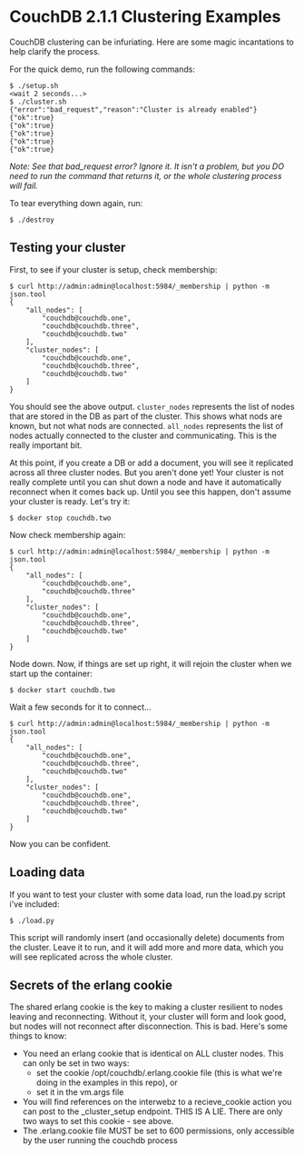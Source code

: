 # CouchDB 2.1.1 Clustering Examples

CouchDB clustering can be infuriating. Here are some magic incantations to help clarify the process.

For the quick demo, run the following commands:

    $ ./setup.sh
    <wait 2 seconds...>
    $ ./cluster.sh
    {"error":"bad_request","reason":"Cluster is already enabled"}
    {"ok":true}
    {"ok":true}
    {"ok":true}
    {"ok":true}
    {"ok":true}

_Note: See that bad_request error? Ignore it. It isn't a problem, but you DO need to run the command that returns it, or the whole clustering process will fail._

To tear everything down again, run:

    $ ./destroy

## Testing your cluster

First, to see if your cluster is setup, check membership:

    $ curl http://admin:admin@localhost:5984/_membership | python -m json.tool
    {
        "all_nodes": [
            "couchdb@couchdb.one",
            "couchdb@couchdb.three",
            "couchdb@couchdb.two"
        ],
        "cluster_nodes": [
            "couchdb@couchdb.one",
            "couchdb@couchdb.three",
            "couchdb@couchdb.two"
        ]
    }

You should see the above output. `cluster_nodes` represents the list of nodes that are stored in the DB as part of the cluster. This shows what nods are known, but not what nods are connected. `all_nodes` represents the list of nodes actually connected to the cluster and communicating. This is the really important bit. 

At this point, if you create a DB or add a document, you will see it replicated across all three cluster nodes. But you aren't done yet! Your cluster is not really complete until you can shut down a node and have it automatically reconnect when it comes back up. Until you see this happen, don't assume your cluster is ready. Let's try it:

    $ docker stop couchdb.two

Now check membership again:

    $ curl http://admin:admin@localhost:5984/_membership | python -m json.tool
    {
        "all_nodes": [
            "couchdb@couchdb.one",
            "couchdb@couchdb.three"
        ],
        "cluster_nodes": [
            "couchdb@couchdb.one",
            "couchdb@couchdb.three",
            "couchdb@couchdb.two"
        ]
    }

Node down. Now, if things are set up right, it will rejoin the cluster when we start up the container:

    $ docker start couchdb.two

Wait a few seconds for it to connect...

    $ curl http://admin:admin@localhost:5984/_membership | python -m json.tool
    {
        "all_nodes": [
            "couchdb@couchdb.one",
            "couchdb@couchdb.three",
            "couchdb@couchdb.two"
        ],
        "cluster_nodes": [
            "couchdb@couchdb.one",
            "couchdb@couchdb.three",
            "couchdb@couchdb.two"
        ]
    }

Now you can be confident. 

## Loading data

If you want to test your cluster with some data load, run the load.py script i've included:

    $ ./load.py

This script will randomly insert (and occasionally delete) documents from the cluster. Leave it to run, and it will add more and more data, which you will see replicated across the whole cluster.

## Secrets of the erlang cookie

The shared erlang cookie is the key to making a cluster resilient to nodes leaving and reconnecting. Without it, your cluster will form and look good, but nodes will not reconnect after disconnection. This is bad. Here's some things to know:

* You need an erlang cookie that is identical on ALL cluster nodes. This can only be set in two ways:
    * set the cookie /opt/couchdb/.erlang.cookie file (this is what we're doing in the examples in this repo), or
    * set it in the vm.args file
* You will find references on the interwebz to a recieve_cookie action you can post to the _cluster_setup endpoint. THIS IS A LIE. There are only two ways to set this cookie - see above.
* The .erlang.cookie file MUST be set to 600 permissions, only accessible by the user running the couchdb process
